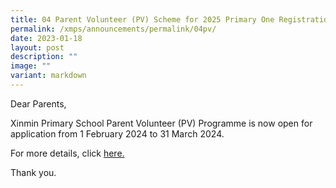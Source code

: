 ```yaml
---
title: 04 Parent Volunteer (PV) Scheme for 2025 Primary One Registration Exercise
permalink: /xmps/announcements/permalink/04pv/
date: 2023-01-18
layout: post
description: ""
image: ""
variant: markdown
---
```

Dear Parents, 

Xinmin Primary School Parent Volunteer (PV) Programme is now open for application from 1 February 2024 to 31 March 2024. 

For more details, click [here.](https://form.gov.sg/65976f520fb9840011bf29b2)

Thank you.



